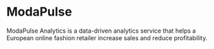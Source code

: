# ModaPulse
ModaPulse Analytics is a data-driven analytics service that helps a European online fashion retailer increase sales and reduce profitability.
